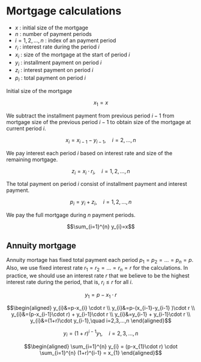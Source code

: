 # Mortgage calculations
- $x$ : initial size of the mortgage
- $n$ : number of payment periods
- $i=1,2,...,n$ : index of an payment period
- $r_{i}$ : interest rate during the period $i$
- $x_{i}$ : size of the mortgage at the start of period $i$
- $y_{i}$ : installment payment on period $i$
- $z_{i}$ : interest payment on period $i$
- $p_{i}$ : total payment on period $i$

Initial size of the mortgage

$$x_{1}=x$$

We subtract the installment payment from previous period $i-1$ from mortgage size of the previous period $i-1$ to obtain size of the mortgage at current period $i$.

$$x_{i}=x_{i-1}-y_{i-1},\quad i=2,...,n$$

We pay interest each period $i$ based on interest rate and size of the remaining mortgage.

$$z_{i}=x_{i}\cdot r_{i},\quad i=1,2,...,n$$

The total payment on period $i$ consist of installment payment and interest payment.

$$p_{i}=y_{i}+z_{i},\quad i=1,2,...,n$$

We pay the full mortgage during $n$ payment periods.

$$\sum_{i=1}^{n} y_{i}=x$$


## Annuity mortgage
Annuity mortage has fixed total payment each period $p_{1}=p_{2}=...=p_{n}=p.$
Also, we use fixed interest rate $r_{1}=r_{2}=...=r_{n}=r$ for the calculations.
In practice, we should use an interest rate $r$ that we believe to be the highest interest rate during the period, that is, $r_{i} \le r$ for all $i$.

$$y_{1}=p-x_{1} \cdot r$$

$$\begin{aligned}
y_{i}&=p-x_{i} \cdot r \\
y_{i}&=p-(x_{i-1}-y_{i-1} )\cdot r \\
y_{i}&=(p-x_{i-1}\cdot r) + y_{i-1}\cdot r \\
y_{i}&=y_{i-1} + y_{i-1}\cdot r \\
y_{i}&=(1+r)\cdot y_{i-1},\quad i=2,3,...,n
\end{aligned}$$

$$y_{i}=(1+r)^{i-1} y_{1},\quad i=2,3,...,n$$

$$\begin{aligned}
\sum_{i=1}^{n} y_{i} = (p-x_{1}\cdot r) \cdot \sum_{i=1}^{n} (1+r)^{i-1} = x_{1}
\end{aligned}$$
